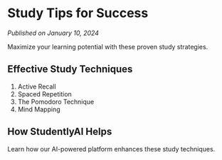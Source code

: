 # Study Tips for Success

_Published on January 10, 2024_

Maximize your learning potential with these proven study strategies.

## Effective Study Techniques

1. Active Recall
2. Spaced Repetition
3. The Pomodoro Technique
4. Mind Mapping

## How StudentlyAI Helps

Learn how our AI-powered platform enhances these study techniques.